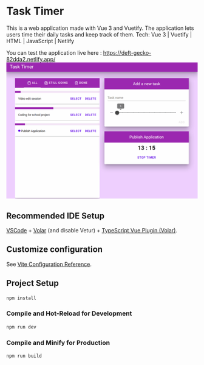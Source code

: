 # Task Timer

This is a web application made with Vue 3 and Vuetify. The application lets users time their daily tasks and keep track of them. 
Tech: Vue 3 | Vuetify | HTML | JavaScript | Netlify 

You can test the application live here : https://deft-gecko-82dda2.netlify.app/
![](tasks.gif)
## Recommended IDE Setup

[VSCode](https://code.visualstudio.com/) + [Volar](https://marketplace.visualstudio.com/items?itemName=johnsoncodehk.volar) (and disable Vetur) + [TypeScript Vue Plugin (Volar)](https://marketplace.visualstudio.com/items?itemName=johnsoncodehk.vscode-typescript-vue-plugin).

## Customize configuration

See [Vite Configuration Reference](https://vitejs.dev/config/).

## Project Setup

```sh
npm install
```

### Compile and Hot-Reload for Development

```sh
npm run dev
```

### Compile and Minify for Production

```sh
npm run build
```
